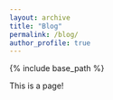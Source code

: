 ```yaml
---
layout: archive
title: "Blog"
permalink: /blog/
author_profile: true
---
```


{% include base_path %}

This is a page!
